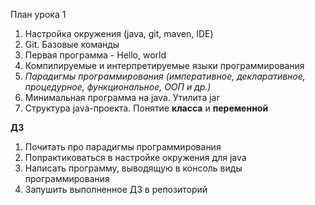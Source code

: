 План урока 1

1. Настройка окружения (java, git, maven, IDE)
2. Git. Базовые команды
3. Первая программа - Hello, world
4. Компилируемые и интерпретируемые языки программирования
5. _Парадигмы программирования (императивное, декларативное, процедурное, функциональное, ООП и др.)_
6. Минимальная программа на java. Утилита jar
7. Структура java-проекта. Понятие **класса** и **переменной**

**ДЗ**

1. Почитать про парадигмы программирования
2. Попрактиковаться в настройке окружения для java
3. Написать программу, выводящую в консоль виды программирования
4. Запушить выполненное ДЗ в репозиторий

